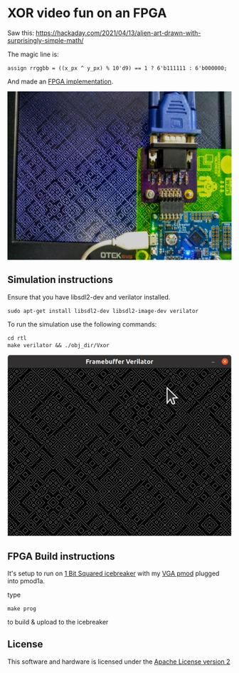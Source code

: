 # XOR video fun on an FPGA

Saw this: https://hackaday.com/2021/04/13/alien-art-drawn-with-surprisingly-simple-math/

The magic line is:

    assign rrggbb = ((x_px ^ y_px) % 10'd9) == 1 ? 6'b111111 : 6'b000000;

And made an [FPGA implementation](rtl/xor.v).

![xor demo](docs/xor.jpg)

## Simulation instructions

Ensure that you have libsdl2-dev and verilator installed.

    sudo apt-get install libsdl2-dev libsdl2-image-dev verilator

To run the simulation use the following commands:

    cd rtl
    make verilator && ./obj_dir/Vxor

![fb_verilator](docs/fb_verilator.png)


## FPGA Build instructions

It's setup to run on [1 Bit Squared icebreaker](https://1bitsquared.com/products/icebreaker) with my [VGA pmod](https://github.com/mattvenn/6bit-pmod-vga) plugged into pmod1a.

type

    make prog

to build & upload to the icebreaker

## License

This software and hardware is licensed under the [Apache License version 2](LICENSE-2.0.txt)
